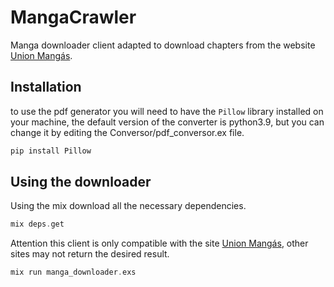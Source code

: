 # MangaCrawler

Manga downloader client adapted to download chapters from the website [Union Mangás](https://unionmangas.top/home).

## Installation

to use the pdf generator you will need to have the `Pillow` library installed on your machine, the default version of the converter is python3.9, but you can change it by editing the Conversor/pdf_conversor.ex file.

```python
pip install Pillow
```

## Using the downloader 

Using the mix download all the necessary dependencies.

```elixir
mix deps.get 
```

Attention this client is only compatible with the site [Union Mangás](https://unionmangas.top/home), other sites may not return the desired result.

```elixir
mix run manga_downloader.exs 
```